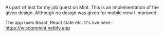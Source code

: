 As part of test for my job quest on Mint. This is an implementation of the given design.
Although no design was given for mobile view I improved.

The app uses React, React state etc.
It's live here : https://wisdommint.netlify.app
